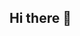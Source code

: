 ## Hi there 👋

<!--
**saadk985/saadk985** is a ✨ _special_ ✨ repository because its `README.md` (this file) appears on your GitHub profile.

Here are some ideas to get you started:

- 🔭 I’m currently working on Systems Biology
- 🌱 I’m currently learning the Python and ML mathematical concepts. 
- 👯 I’m looking to collaborate on mathematical modeling of bio-systems. 
- 🤔 I’m looking for help with Machine Learning.
- 💬 Ask me about Philosophy. 
- 📫 How to reach me: Linkedin is the best option.
- ⚡ Fun fact: I like rivals.
-->
